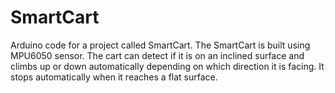 # SmartCart
Arduino code for a project called SmartCart. The SmartCart is built using MPU6050 sensor. The cart can detect if it is on an inclined surface and climbs up or down automatically depending on which direction it is facing. It stops automatically when it reaches a flat surface.
